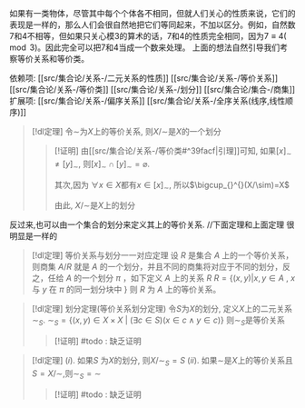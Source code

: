 
如果有一类物体，尽管其中每个个体各不相同，但就人们关心的性质来说，它们的表现是一样的，那么人们会很自然地把它们等同起来，不加以区分。例如，自然数$7$和$4$不相等，但如果只关心模$3$的算术的话，$7$和$4$的性质完全相同，因为$7≡4(\mod 3)$。因此完全可以把$7$和$4$当成一个数来处理。
上面的想法自然引导我们考察等价关系和等价类。

依赖项:
[[src/集合论/关系-/二元关系的性质]]
[[src/集合论/关系-/等价关系]]
[[src/集合论/关系-/等价类]]
[[src/集合论/关系-/划分]]
[[src/集合论/集合-/商集]]
扩展项:
[[src/集合论/关系-/偏序关系]]
[[src/集合论/关系-/全序关系(线序,线性顺序)]]


> [!dl定理] 
> 令$\sim$为$X$上的等价关系, 则$X/\sim$是$X$的一个划分
> > [!证明] 
> > 由[[src/集合论/关系-/等价类#^39facf|引理]]可知, 如果$[x]_{\sim}\neq [y]_{\sim}$, 则$[x]_{\sim}\cap [y]_{\sim}=\varnothing$.
> > 
> > 其次,因为 $\forall x\in X$都有$x\in [x]_{\sim}$, 所以$\bigcup_{}^{}(X/\sim)=X$
> > 
> > 由此, $X/\sim$是$X$上的划分

反过来,也可以由一个集合的划分来定义其上的等价关系.
	//下面定理和上面定理 很明显是一样的
> [!dl定理] 等价关系与划分一一对应定理 
> 设 ${\displaystyle R}$ 是集合 ${\displaystyle A}$ 上的一个等价关系，则商集 ${\displaystyle A/R}$ 就是 ${\displaystyle A}$ 的一个划分，并且不同的商集将对应于不同的划分，反之，任给 ${\displaystyle A}$ 的一个划分 ${\displaystyle \pi }$ ，如下定义 ${\displaystyle A}$ 上的关系 ${\displaystyle R}$ 
> ${\displaystyle R=\{(x,y)|x,y\in A}$ , ${\displaystyle x}$ 与 ${\displaystyle y}$ 在 ${\displaystyle \pi }$ 的同一划分块中 ${\displaystyle \}}$ 
> 则 ${\displaystyle R}$ 为 ${\displaystyle A}$ 上的等价关系。




> [!dl定理] 划分定理(等价关系划分定理)
> 令$S$为$X$的划分, 定义$X$上的二元关系$\sim_S$.
> $\displaystyle \sim_{S}= \{(x,y)\in X\times X~|~(\exists c\in S)(x\in c\land y\in c)\}$
> 则$\sim_{S}$是等价关系
> > [!证明] 
> > #todo : 缺乏证明


> [!dl定理] 
> $(i).$ 如果$S$ 为$X$的划分, 则$X/\sim_{S}=S$
> $(ii).$ 如果$\sim$是$X$上的等价关系且$S=X/\sim$,则$\sim_{S}=\sim$
> > [!证明] 
> > #todo : 缺乏证明

